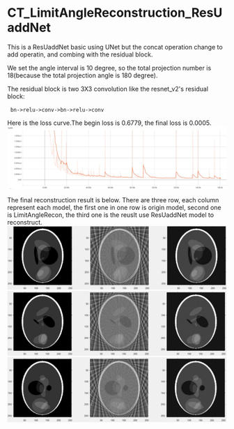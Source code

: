 # CT_LimitAngleReconstruction_ResUaddNet

This is a ResUaddNet basic using UNet but
the concat operation change to add operatin,
and combing with the residual block.

We set the angle interval is 10 degree, so 
the total projection number is 18(because 
the total projection angle is 180 degree).

The residual block is two 3X3 convolution
like the resnet_v2's residual block:

     bn->relu->conv->bn->relu->conv

Here is the loss curve.The begin loss is 
0.6779, the final loss is 0.0005.
![image](https://github.com/PaulGitt/CT_LimitAngleReconstruction_ResUaddNet/blob/master/loss.jpg)

The final reconstruction result is below.
There are three row, each column represent
each model, the first one in one row
is origin model, second one is LimitAngleRecon,
the third one is the reuslt use ResUaddNet model
to reconstruct.
![image](https://github.com/PaulGitt/CT_LimitAngleReconstruction_ResUaddNet/blob/master/origin_limitangle_recon1.jpg)
![image](https://github.com/PaulGitt/CT_LimitAngleReconstruction_ResUaddNet/blob/master/origin_limitangle_recon2.jpg)
![image](https://github.com/PaulGitt/CT_LimitAngleReconstruction_ResUaddNet/blob/master/origin_limitangle_recon3.jpg)
